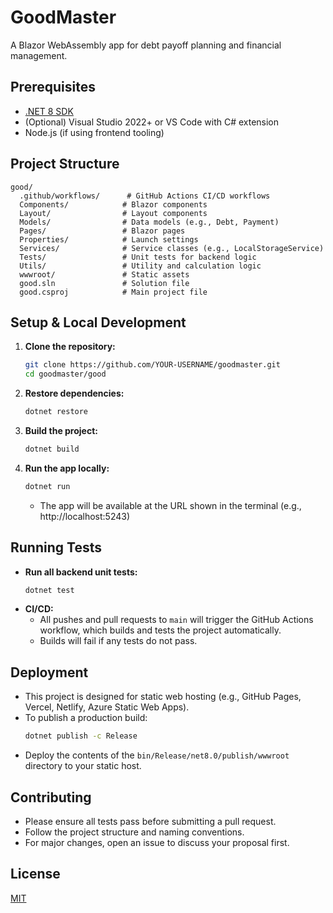 # GoodMaster

A Blazor WebAssembly app for debt payoff planning and financial management.

## Prerequisites

- [.NET 8 SDK](https://dotnet.microsoft.com/download)
- (Optional) Visual Studio 2022+ or VS Code with C# extension
- Node.js (if using frontend tooling)

## Project Structure

```
good/
  .github/workflows/      # GitHub Actions CI/CD workflows
  Components/            # Blazor components
  Layout/                # Layout components
  Models/                # Data models (e.g., Debt, Payment)
  Pages/                 # Blazor pages
  Properties/            # Launch settings
  Services/              # Service classes (e.g., LocalStorageService)
  Tests/                 # Unit tests for backend logic
  Utils/                 # Utility and calculation logic
  wwwroot/               # Static assets
  good.sln               # Solution file
  good.csproj            # Main project file
```

## Setup & Local Development

1. **Clone the repository:**
   ```sh
   git clone https://github.com/YOUR-USERNAME/goodmaster.git
   cd goodmaster/good
   ```
2. **Restore dependencies:**
   ```sh
   dotnet restore
   ```
3. **Build the project:**
   ```sh
   dotnet build
   ```
4. **Run the app locally:**
   ```sh
   dotnet run
   ```
   - The app will be available at the URL shown in the terminal (e.g., http://localhost:5243)

## Running Tests

- **Run all backend unit tests:**
  ```sh
  dotnet test
  ```
- **CI/CD:**
  - All pushes and pull requests to `main` will trigger the GitHub Actions workflow, which builds and tests the project automatically.
  - Builds will fail if any tests do not pass.

## Deployment

- This project is designed for static web hosting (e.g., GitHub Pages, Vercel, Netlify, Azure Static Web Apps).
- To publish a production build:
  ```sh
  dotnet publish -c Release
  ```
- Deploy the contents of the `bin/Release/net8.0/publish/wwwroot` directory to your static host.

## Contributing

- Please ensure all tests pass before submitting a pull request.
- Follow the project structure and naming conventions.
- For major changes, open an issue to discuss your proposal first.

## License

[MIT](LICENSE) 